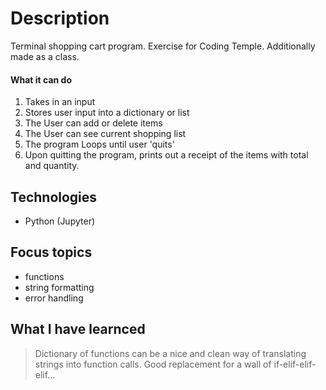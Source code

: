 # Description
Terminal shopping cart program. Exercise for Coding Temple. Additionally made as a class.
#### What it can do
1) Takes in an input
2) Stores user input into a dictionary or list
3) The User can add or delete items
4) The User can see current shopping list
5) The program Loops until user 'quits'
6) Upon quitting the program, prints out a receipt of the items with total and quantity.
## Technologies
- Python (Jupyter)
## Focus topics
- functions
- string formatting
- error handling
## What I have learnced
> Dictionary of functions can be a nice and clean way of translating strings into function calls. Good replacement for a wall of if-elif-elif-elif...